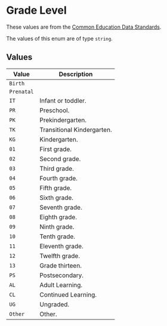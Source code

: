 # Grade Level
These values are from the [Common Education Data Standards](https://ceds.ed.gov/element/000177/).

The values of this enum are of type `string`.

## Values
| Value | Description |
| ----- | ----------- |
| `Birth` | |
| `Prenatal` | |
| `IT` | Infant or toddler. |
| `PR` | Preschool. |
| `PK` | Prekindergarten. |
| `TK` | Transitional Kindergarten. |
| `KG` | Kindergarten. |
| `01` | First grade. |
| `02` | Second grade. |
| `03` | Third grade. |
| `04` | Fourth grade. |
| `05` | Fifth grade. |
| `06` | Sixth grade. |
| `07` | Seventh grade. |
| `08` | Eighth grade. |
| `09` | Ninth grade. |
| `10` | Tenth grade. |
| `11` | Eleventh grade. |
| `12` | Twelfth grade. |
| `13` | Grade thirteen. |
| `PS` | Postsecondary. |
| `AL` | Adult Learning. |
| `CL` | Continued Learning. |
| `UG` | Ungraded. |
| `Other` | Other. |
